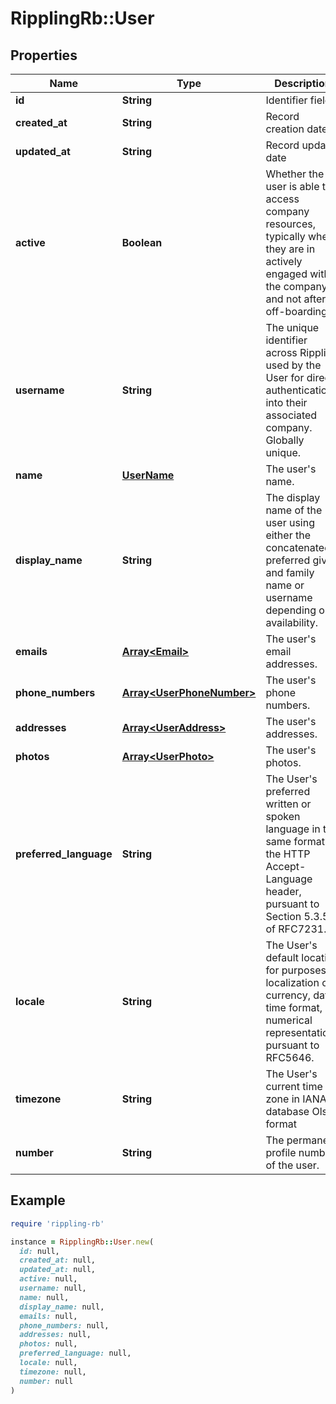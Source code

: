 # RipplingRb::User

## Properties

| Name | Type | Description | Notes |
| ---- | ---- | ----------- | ----- |
| **id** | **String** | Identifier field |  |
| **created_at** | **String** | Record creation date |  |
| **updated_at** | **String** | Record update date |  |
| **active** | **Boolean** | Whether the user is able to access company resources, typically when they are in actively engaged with the company and not after off-boarding. | [optional] |
| **username** | **String** | The unique identifier across Rippling used by the User for direct authentication into their associated company. Globally unique. | [optional] |
| **name** | [**UserName**](UserName.md) | The user&#39;s name. | [optional] |
| **display_name** | **String** | The display name of the user using either the concatenated preferred given and family name or username depending on availability. | [optional] |
| **emails** | [**Array&lt;Email&gt;**](Email.md) | The user&#39;s email addresses. | [optional] |
| **phone_numbers** | [**Array&lt;UserPhoneNumber&gt;**](UserPhoneNumber.md) | The user&#39;s phone numbers. | [optional] |
| **addresses** | [**Array&lt;UserAddress&gt;**](UserAddress.md) | The user&#39;s addresses. | [optional] |
| **photos** | [**Array&lt;UserPhoto&gt;**](UserPhoto.md) | The user&#39;s photos. | [optional] |
| **preferred_language** | **String** | The User&#39;s preferred written or spoken language in the same format of the HTTP Accept-Language header, pursuant to Section 5.3.5 of RFC7231. | [optional] |
| **locale** | **String** | The User&#39;s default location for purposes of localization of currency, date time format, or numerical representations pursuant to RFC5646. | [optional] |
| **timezone** | **String** | The User&#39;s current time zone in IANA database Olson format | [optional] |
| **number** | **String** | The permanent profile number of the user. | [optional] |

## Example

```ruby
require 'rippling-rb'

instance = RipplingRb::User.new(
  id: null,
  created_at: null,
  updated_at: null,
  active: null,
  username: null,
  name: null,
  display_name: null,
  emails: null,
  phone_numbers: null,
  addresses: null,
  photos: null,
  preferred_language: null,
  locale: null,
  timezone: null,
  number: null
)
```

